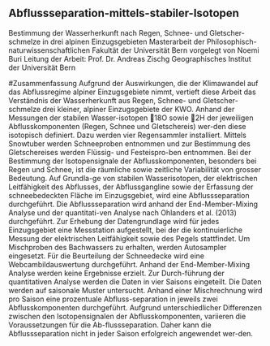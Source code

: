 ## Abflussseparation-mittels-stabiler-Isotopen
Bestimmung der Wasserherkunft nach Regen, Schnee- und Gletscher-schmelze in drei alpinen Einzugsgebieten
Masterarbeit der Philosophisch-naturwissenschaftlichen Fakultät der Universität Bern
vorgelegt von Noemi Buri
Leitung der Arbeit: Prof. Dr. Andreas Zischg
Geographisches Institut der Universität Bern


#Zusammenfassung
Aufgrund der Auswirkungen, die der Klimawandel auf das Abflussregime alpiner Einzugsgebiete nimmt, vertieft diese Arbeit das Verständnis der Wasserherkunft aus Regen, Schnee- und Gletscher-schmelze drei kleiner, alpiner Einzugsgebiete der KWO. Anhand der Messungen der stabilen Wasser-isotopen 18O sowie 2H der jeweiligen Abflusskomponenten (Regen, Schnee und Gletschereis) wer-den diese isotopisch definiert. Dazu werden vier Regensammler installiert. Mittels Snowtuber werden Schneeproben entnommen und zur Bestimmung des Gletschereises werden Flüssig- und Festeispro-ben entnommen. Bei der Bestimmung der Isotopensignale der Abflusskomponenten, besonders bei Regen und Schnee, ist die räumliche sowie zeitliche Variabilität von grosser Bedeutung. Auf Grundla-ge von stabilen Wasserisotopen, der elektrischen Leitfähigkeit des Abflusses, der Abflussgangline sowie der Erfassung der schneebedeckten Fläche im Einzugsgebiet, wird eine Abflussseparation durchgeführt. Die Abflussseparation wird anhand der End-Member-Mixing Analyse und der quantitati-ven Analyse nach Ohlanders et al. (2013) durchgeführt. Zur Erhebung der Datengrundlage wird für jedes Einzugsgebiet eine Messstation aufgestellt, bei der die kontinuierliche Messung der elektrischen Leitfähigkeit sowie des Pegels stattfindet. Um Mischproben des Bachwassers zu erhalten, werden Autosampler eingesetzt. Für die Beurteilung der Schneedecke wird eine Webcambildauswertung durchgeführt. Anhand der End-Member-Mixing Analyse werden keine Ergebnisse erzielt. Zur Durch-führung der quantitativen Analyse werden die Daten in vier Saisons eingeteilt. Die Daten werden auf saisonale Muster untersucht. Anhand einer Mischrechnung wird pro Saison eine prozentuale Abfluss-separation in jeweils zwei Abflusskomponenten durchgeführt. Aufgrund unterschiedlicher Differenzen zwischen den Isotopensignalen der Abflusskomponenten, variieren die Voraussetzungen für die Ab-flussseparation. Daher kann die Abflussseparation nicht in jeder Saison erfolgreich angewendet wer-den.

